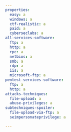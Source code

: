 ```yaml
---
properties:
  easy: a
  windows: a
  ctf-realistic: a
  paid: a
  cyberseclabs: a
all-services-software:
  ftp: a
  http: a
  rpc: a
  netbios: a
  smb: a
  rdp: a
  iis: a
  microsoft-ftp: a
pentest-services-software:
  ftp: a
  http: a
attacks-techniques:
  file-upload: a
  abuse-privileges: a
subtechniques-spoiler:
  file-upload-via-ftp: a
  seimpersonateprivilege: a

---
```

